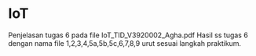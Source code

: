 # IoT
Penjelasan tugas 6 pada file IoT_TID_V3920002_Agha.pdf
Hasil ss tugas 6 dengan nama file 1,2,3,4,5a,5b,5c,6,7,8,9 urut sesuai langkah praktikum.
